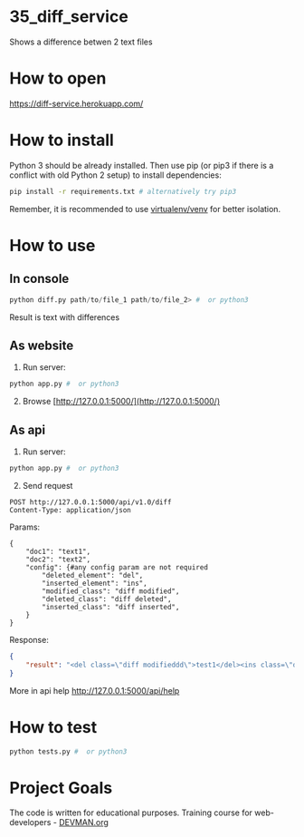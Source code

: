 # 35_diff_service

Shows a difference betwen 2 text files

# How to open

https://diff-service.herokuapp.com/

# How to install

Python 3 should be already installed. Then use pip (or pip3 if there is
a conflict with old Python 2 setup) to install dependencies:

```bash
pip install -r requirements.txt # alternatively try pip3
```

Remember, it is recommended to use [virtualenv/venv](https://devman.org/encyclopedia/pip/pip_virtualenv/) for better isolation.



# How to use

## In console

```python
python diff.py path/to/file_1 path/to/file_2> #  or python3
```

Result is text with differences

## As website

1. Run server:
```python
python app.py #  or python3
```
2. Browse [http://127.0.0.1:5000/](http://127.0.0.1:5000/)

## As api

1. Run server:
```python
python app.py #  or python3
```

2. Send request
```
POST http://127.0.0.1:5000/api/v1.0/diff
Content-Type: application/json
```

Params:
```
{
    "doc1": "text1",
    "doc2": "text2",
    "config": {#any config param are not required
        "deleted_element": "del",
        "inserted_element": "ins",
        "modified_class": "diff modified",
        "deleted_class": "diff deleted",
        "inserted_class": "diff inserted",
    }
}
```

Response:
```json
{
    "result": "<del class=\"diff modifieddd\">test1</del><ins class=\"diff modifieddd\">test2</ins>"
}
```

More in api help http://127.0.0.1:5000/api/help

# How to test

```python
python tests.py #  or python3
```

# Project Goals

The code is written for educational purposes. Training course for web-developers - [DEVMAN.org](https://devman.org)
